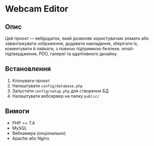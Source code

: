 # Webcam Editor

## Опис
Цей проєкт — вебдодаток, який дозволяє користувачам знімати або завантажувати зображення, додавати накладення, зберігати їх, коментувати й лайкати, з повною підтримкою безпеки, email-підтвердження, PDO, галереї та адаптивного дизайну.

## Встановлення

1. Клонувати проєкт
2. Налаштувати `config/database.php`
3. Запустити `config/setup.php` для створення БД
4. Налаштувати вебсервер на папку `public/`

## Вимоги

- PHP >= 7.4
- MySQL
- Вебкамера (опціонально)
- Apache або Nginx
